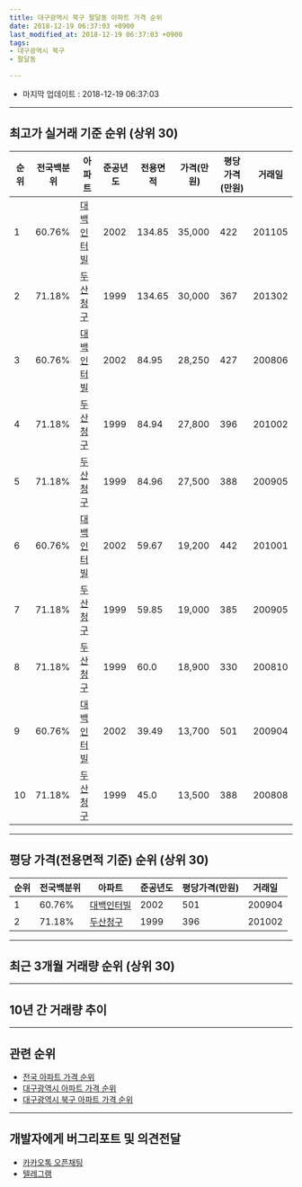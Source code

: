```yaml
---
title: 대구광역시 북구 팔달동 아파트 가격 순위
date: 2018-12-19 06:37:03 +0900
last_modified_at: 2018-12-19 06:37:03 +0900
tags:
- 대구광역시 북구
- 팔달동

---
```


* 마지막 업데이트 : 2018-12-19 06:37:03

---

## 최고가 실거래 기준 순위 (상위 30)


|순위|전국백분위|아파트|준공년도|전용면적|가격(만원)|평당가격(만원)|거래일|
|---|---|---|---|---|---|---|---|
|1|60.76%|[대백인터빌](https://search.naver.com/search.naver?query=%EB%8C%80%EA%B5%AC%EA%B4%91%EC%97%AD%EC%8B%9C+%EB%B6%81%EA%B5%AC+%ED%8C%94%EB%8B%AC%EB%8F%99+%EB%8C%80%EB%B0%B1%EC%9D%B8%ED%84%B0%EB%B9%8C)|2002|134.85|35,000|422|201105|
|2|71.18%|[두산청구](https://search.naver.com/search.naver?query=%EB%8C%80%EA%B5%AC%EA%B4%91%EC%97%AD%EC%8B%9C+%EB%B6%81%EA%B5%AC+%ED%8C%94%EB%8B%AC%EB%8F%99+%EB%91%90%EC%82%B0%EC%B2%AD%EA%B5%AC)|1999|134.65|30,000|367|201302|
|3|60.76%|[대백인터빌](https://search.naver.com/search.naver?query=%EB%8C%80%EA%B5%AC%EA%B4%91%EC%97%AD%EC%8B%9C+%EB%B6%81%EA%B5%AC+%ED%8C%94%EB%8B%AC%EB%8F%99+%EB%8C%80%EB%B0%B1%EC%9D%B8%ED%84%B0%EB%B9%8C)|2002|84.95|28,250|427|200806|
|4|71.18%|[두산청구](https://search.naver.com/search.naver?query=%EB%8C%80%EA%B5%AC%EA%B4%91%EC%97%AD%EC%8B%9C+%EB%B6%81%EA%B5%AC+%ED%8C%94%EB%8B%AC%EB%8F%99+%EB%91%90%EC%82%B0%EC%B2%AD%EA%B5%AC)|1999|84.94|27,800|396|201002|
|5|71.18%|[두산청구](https://search.naver.com/search.naver?query=%EB%8C%80%EA%B5%AC%EA%B4%91%EC%97%AD%EC%8B%9C+%EB%B6%81%EA%B5%AC+%ED%8C%94%EB%8B%AC%EB%8F%99+%EB%91%90%EC%82%B0%EC%B2%AD%EA%B5%AC)|1999|84.96|27,500|388|200905|
|6|60.76%|[대백인터빌](https://search.naver.com/search.naver?query=%EB%8C%80%EA%B5%AC%EA%B4%91%EC%97%AD%EC%8B%9C+%EB%B6%81%EA%B5%AC+%ED%8C%94%EB%8B%AC%EB%8F%99+%EB%8C%80%EB%B0%B1%EC%9D%B8%ED%84%B0%EB%B9%8C)|2002|59.67|19,200|442|201001|
|7|71.18%|[두산청구](https://search.naver.com/search.naver?query=%EB%8C%80%EA%B5%AC%EA%B4%91%EC%97%AD%EC%8B%9C+%EB%B6%81%EA%B5%AC+%ED%8C%94%EB%8B%AC%EB%8F%99+%EB%91%90%EC%82%B0%EC%B2%AD%EA%B5%AC)|1999|59.85|19,000|385|200905|
|8|71.18%|[두산청구](https://search.naver.com/search.naver?query=%EB%8C%80%EA%B5%AC%EA%B4%91%EC%97%AD%EC%8B%9C+%EB%B6%81%EA%B5%AC+%ED%8C%94%EB%8B%AC%EB%8F%99+%EB%91%90%EC%82%B0%EC%B2%AD%EA%B5%AC)|1999|60.0|18,900|330|200810|
|9|60.76%|[대백인터빌](https://search.naver.com/search.naver?query=%EB%8C%80%EA%B5%AC%EA%B4%91%EC%97%AD%EC%8B%9C+%EB%B6%81%EA%B5%AC+%ED%8C%94%EB%8B%AC%EB%8F%99+%EB%8C%80%EB%B0%B1%EC%9D%B8%ED%84%B0%EB%B9%8C)|2002|39.49|13,700|501|200904|
|10|71.18%|[두산청구](https://search.naver.com/search.naver?query=%EB%8C%80%EA%B5%AC%EA%B4%91%EC%97%AD%EC%8B%9C+%EB%B6%81%EA%B5%AC+%ED%8C%94%EB%8B%AC%EB%8F%99+%EB%91%90%EC%82%B0%EC%B2%AD%EA%B5%AC)|1999|45.0|13,500|388|200808|


---

## 평당 가격(전용면적 기준) 순위 (상위 30)


|순위|전국백분위|아파트|준공년도|평당가격(만원)|거래일|
|---|---|---|---|---|---|
|1|60.76%|[대백인터빌](https://search.naver.com/search.naver?query=%EB%8C%80%EA%B5%AC%EA%B4%91%EC%97%AD%EC%8B%9C+%EB%B6%81%EA%B5%AC+%ED%8C%94%EB%8B%AC%EB%8F%99+%EB%8C%80%EB%B0%B1%EC%9D%B8%ED%84%B0%EB%B9%8C)|2002|501|200904|
|2|71.18%|[두산청구](https://search.naver.com/search.naver?query=%EB%8C%80%EA%B5%AC%EA%B4%91%EC%97%AD%EC%8B%9C+%EB%B6%81%EA%B5%AC+%ED%8C%94%EB%8B%AC%EB%8F%99+%EB%91%90%EC%82%B0%EC%B2%AD%EA%B5%AC)|1999|396|201002|


---

## 최근 3개월 거래량 순위 (상위 30)


<div style="width:100%;">
    <canvas id="deal_count_ranking" height="250"></canvas>
</div>


<script>
new Chart(document.getElementById("deal_count_ranking"), {
    type: 'horizontalBar',
    data: {
        labels: ['두산청구', '대백인터빌'],
        datasets: [{
            label: '실거래 수',
            data: [5, 1],
            borderColor: "rgba(255, 0, 128, 1)",
            backgroundColor: "rgba(255, 0, 128, 0.5)",
            fill: false,
        }]
    },
    options: {
        responsive: true,
        title: {
            display: true,
            text: '최근 3개월 거래량 순위'
        },
        tooltips: {
            mode: 'index',
            intersect: false,
            callbacks: {
                title: function(tooltipItems, data) {
                    return "실거래 수:";
                },
                label: function(tooltipItem, data) {
                    return data.labels[tooltipItem.index] + ": " + tooltipItem.xLabel;
                }
            }
        },
        hover: {
            mode: 'nearest',
            intersect: true
        },
        scales: {
            xAxes: [{
                display: true,
                scaleLabel: {
                    display: true,
                    labelString: '실거래 수'
                },
                ticks: {
                    suggestedMin: 0,
                }
            }],
            yAxes: [{
                display: true,
                ticks: {
                    autoSkip: false,
                    callback: function(value, index, values) {
                        if (value.length > 15)
                            return value.substr(0, 13) + "...";
                        else
                            return value;
                    }
                },
                scaleLabel: {
                    display: false,
                }
            }]
        }
    }
});

</script>


---

## 10년 간 거래량 추이


<div style="width:100%;">
    <canvas id="deal_progress" height="250"></canvas>
</div>

<script>
new Chart(document.getElementById("deal_progress"), {
    type: 'line',
    data: {
        labels: ['200812','200901','200902','200903','200904','200905','200906','200907','200908','200909','200910','200911','200912','201001','201002','201003','201004','201005','201006','201007','201008','201009','201010','201011','201012','201101','201102','201103','201104','201105','201106','201107','201108','201109','201110','201111','201112','201201','201202','201203','201204','201205','201206','201207','201208','201209','201210','201211','201212','201301','201302','201303','201304','201305','201306','201307','201308','201309','201310','201311','201312','201401','201402','201403','201404','201405','201406','201407','201408','201409','201410','201411','201412','201501','201502','201503','201504','201505','201506','201507','201508','201509','201510','201511','201512','201601','201602','201603','201604','201605','201606','201607','201608','201609','201610','201611','201612','201701','201702','201703','201704','201705','201706','201707','201708','201709','201710','201711','201712','201801','201802','201803','201804','201805','201806','201807','201808','201809','201810','201811','201812'],
        datasets: [{
            label: '실거래 수',
            pointRadius: 1,
            data: [2, 7, 3, 3, 4, 11, 14, 2, 15, 9, 5, 6, 8, 11, 13, 11, 12, 10, 7, 11, 10, 11, 12, 10, 20, 16, 10, 16, 15, 11, 13, 8, 5, 10, 14, 8, 5, 6, 13, 2, 9, 10, 11, 4, 3, 9, 7, 12, 10, 5, 9, 17, 19, 12, 13, 14, 9, 10, 8, 8, 3, 4, 8, 15, 6, 10, 8, 7, 9, 16, 14, 7, 9, 11, 17, 17, 18, 8, 8, 4, 6, 7, 7, 5, 1, 4, 4, 6, 3, 3, 5, 2, 4, 3, 12, 4, 3, 7, 7, 7, 8, 8, 13, 8, 3, 11, 5, 8, 9, 7, 2, 10, 8, 6, 6, 9, 13, 10, 5, 1, 0],
            borderColor: "rgba(255, 201, 14, 1)",
            backgroundColor: "rgba(255, 201, 14, 0.5)",
            fill: true,
        }]
    },
    options: {
        responsive: true,
        title: {
            display: true,
            text: '10년간 거래량 추이'
        },
        tooltips: {
            mode: 'index',
            intersect: false,
        },
        hover: {
            mode: 'nearest',
            intersect: true
        },
        scales: {
            xAxes: [{
                display: true,
                scaleLabel: {
                    display: true,
                    labelString: '년/월'
                }
            }],
            yAxes: [{
                display: true,
                ticks: {
                    suggestedMin: 0,
                },
                scaleLabel: {
                    display: true,
                    labelString: '실거래 수'
                }
            }]
        }
    }
});

</script>


---

## 관련 순위

- [전국 아파트 가격 순위](https://inasie.github.io/apt-ranking/전국)
- [대구광역시 아파트 가격 순위](https://inasie.github.io/apt-ranking/대구광역시)
- [대구광역시 북구 아파트 가격 순위](https://inasie.github.io/apt-ranking/대구광역시-북구)


---

## 개발자에게 버그리포트 및 의견전달

- [카카오톡 오픈채팅](https://open.kakao.com/o/gLJUAP4)
- [텔레그램](https://t.me/inasie)


